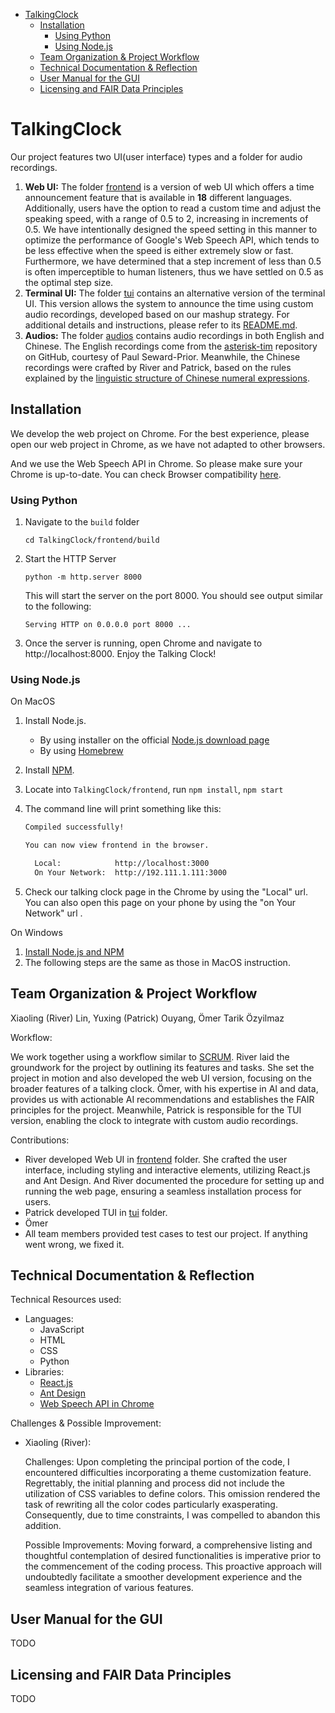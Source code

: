 <!-- START doctoc generated TOC please keep comment here to allow auto update -->
<!-- DON'T EDIT THIS SECTION, INSTEAD RE-RUN doctoc TO UPDATE -->

- [TalkingClock](#talkingclock)
  - [Installation](#installation)
    - [Using Python](#using-python)
    - [Using Node.js](#using-nodejs)
  - [Team Organization & Project Workflow](#team-organization--project-workflow)
  - [Technical Documentation & Reflection](#technical-documentation--reflection)
  - [User Manual for the GUI](#user-manual-for-the-gui)
  - [Licensing and FAIR Data Principles](#licensing-and-fair-data-principles)

<!-- END doctoc generated TOC please keep comment here to allow auto update -->

# TalkingClock

Our project features two UI(user interface) types and a folder for audio recordings.

1. **Web UI:** The folder [frontend](./frontend) is a version of web UI which offers a time announcement feature that is available in **18** different languages. Additionally, users have the option to read a custom time and adjust the speaking speed, with a range of 0.5 to 2, increasing in increments of 0.5. We have intentionally designed the speed setting in this manner to optimize the performance of Google's Web Speech API, which tends to be less effective when the speed is either extremely slow or fast. Furthermore, we have determined that a step increment of less than 0.5 is often imperceptible to human listeners, thus we have settled on 0.5 as the optimal step size.
2. **Terminal UI:** The folder [tui](./tui) contains an alternative version of the terminal UI. This version allows the system to announce the time using custom audio recordings, developed based on our mashup strategy. For additional details and instructions, please refer to its [README.md](./tui/README.md).
3. **Audios:** The folder [audios](./audios) contains audio recordings in both English and Chinese. The English recordings come from the [asterisk-tim](https://github.com/paulseward/asterisk-tim) repository on GitHub, courtesy of Paul Seward-Prior. Meanwhile, the Chinese recordings were crafted by River and Patrick, based on the rules explained by the [linguistic structure of Chinese numeral expressions](./audios/zh/README.md).


## Installation

We develop the web project on Chrome. For the best experience, please open our web project in Chrome, as we have not adapted to other browsers.

And we use the Web Speech API in Chrome. So please make sure your Chrome is up-to-date. You can check Browser compatibility [here](https://developer.mozilla.org/en-US/docs/Web/API/Web_Speech_API#browser_compatibility).

### Using Python

1. Navigate to the `build` folder

   ```cd TalkingClock/frontend/build```

2. Start the HTTP Server

   ```python -m http.server 8000```
   
   This will start the server on the port 8000. You should see output similar to the following:
   
   ```Serving HTTP on 0.0.0.0 port 8000 ...```

3. Once the server is running, open Chrome and navigate to http://localhost:8000. Enjoy the Talking Clock!

### Using Node.js

On MacOS

1. Install Node.js.
   * By using installer on the official [Node.js download page](https://nodejs.org/en/download/)
   * By using [Homebrew](https://medium.com/@hayasnc/how-to-install-nodejs-and-npm-on-mac-using-homebrew-b33780287d8f)

2. Install [NPM](https://www.npmjs.com/).

3. Locate into `TalkingClock/frontend`, run `npm install`, `npm start`

4. The command line will print something like this:

   ```bash
   Compiled successfully!
   
   You can now view frontend in the browser.
   
     Local:            http://localhost:3000
     On Your Network:  http://192.111.1.111:3000
   ```

5. Check our talking clock page in the Chrome by using the "Local" url. You can also open this page on your phone by using the "on Your Network" url .

On Windows

1. [Install Node.js and NPM](https://radixweb.com/blog/installing-npm-and-nodejs-on-windows-and-mac)
2. The following steps are the same as those in MacOS instruction.

## Team Organization & Project Workflow

Xiaoling (River) Lin, Yuxing (Patrick) Ouyang, Ömer Tarik Özyilmaz

Workflow:

We work together using a workflow similar to [SCRUM](https://en.wikipedia.org/wiki/Scrum_(software_development)). River laid the groundwork for the project by outlining its features and tasks. She set the project in motion and also developed the web UI version, focusing on the broader features of a talking clock. Ömer, with his expertise in AI and data, provides us with actionable AI recommendations and establishes the FAIR principles for the project. Meanwhile, Patrick is responsible for the TUI version, enabling the clock to integrate with custom audio recordings.

Contributions:

* River developed Web UI in [frontend](./frontend) folder. She crafted the user interface, including styling and interactive elements, utilizing React.js and Ant Design. And River documented the procedure for setting up and running the web page, ensuring a seamless installation process for users.
* Patrick developed TUI in [tui](./tui) folder.
* Ömer
* All team members provided test cases to test our project. If anything went wrong, we fixed it.

## Technical Documentation & Reflection

Technical Resources used:

- Languages:
  - JavaScript
  - HTML
  - CSS
  - Python
- Libraries:
  - [React.js](https://react.dev/)
  - [Ant Design](https://ant.design/)
  - [Web Speech API in Chrome](https://developer.mozilla.org/en-US/docs/Web/API/Web_Speech_API)

Challenges & Possible Improvement:

* Xiaoling (River): 

  Challenges: Upon completing the principal portion of the code, I encountered difficulties incorporating a theme customization feature. Regrettably, the initial planning and process did not include the utilization of CSS variables to define colors. This omission rendered the task of rewriting all the color codes particularly exasperating. Consequently, due to time constraints, I was compelled to abandon this addition.

  Possible Improvements: Moving forward, a comprehensive listing and thoughtful contemplation of desired functionalities is imperative prior to the commencement of the coding process. This proactive approach will undoubtedly facilitate a smoother development experience and the seamless integration of various features.

## User Manual for the GUI

TODO

## Licensing and FAIR Data Principles

TODO
